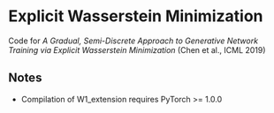 # Explicit Wasserstein Minimization

Code for *A Gradual, Semi-Discrete Approach to Generative Network Training via Explicit Wasserstein Minimization* (Chen et al., ICML 2019)

## Notes

* Compilation of W1_extension requires PyTorch >= 1.0.0
